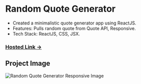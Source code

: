 # Random Quote Generator

- Created a minimalistic quote generator app using ReactJS.
- Features: Pulls random quote from Quote API, Responsive.
- Tech Stack: ReactJS, CSS, JSX.

### [Hosted Link -> ](https://pman47-random-quote-generator.netlify.app/)

## Project Image
![Random Quote Generator Responsive Image](https://user-images.githubusercontent.com/72241422/174614797-4930b215-c5d0-4203-a013-50ef346e7dd8.png)
